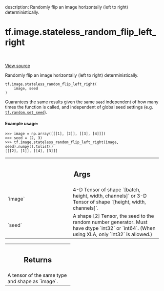 description: Randomly flip an image horizontally (left to right) deterministically.

<div itemscope itemtype="http://developers.google.com/ReferenceObject">
<meta itemprop="name" content="tf.image.stateless_random_flip_left_right" />
<meta itemprop="path" content="Stable" />
</div>

# tf.image.stateless_random_flip_left_right

<!-- Insert buttons and diff -->

<table class="tfo-notebook-buttons tfo-api nocontent" align="left">

</table>

<a target="_blank" class="external" href="/code/stable/tensorflow/python/ops/image_ops_impl.py">View source</a>



Randomly flip an image horizontally (left to right) deterministically.

<pre class="devsite-click-to-copy prettyprint lang-py tfo-signature-link">
<code>tf.image.stateless_random_flip_left_right(
    image, seed
)
</code></pre>



<!-- Placeholder for "Used in" -->

Guarantees the same results given the same `seed` independent of how many
times the function is called, and independent of global seed settings (e.g.
<a href="../../tf/random/set_seed.md"><code>tf.random.set_seed</code></a>).

#### Example usage:



```
>>> image = np.array([[[1], [2]], [[3], [4]]])
>>> seed = (2, 3)
>>> tf.image.stateless_random_flip_left_right(image, seed).numpy().tolist()
[[[2], [1]], [[4], [3]]]
```

<!-- Tabular view -->
 <table class="responsive fixed orange">
<colgroup><col width="214px"><col></colgroup>
<tr><th colspan="2"><h2 class="add-link">Args</h2></th></tr>

<tr>
<td>
`image`
</td>
<td>
4-D Tensor of shape `[batch, height, width, channels]` or 3-D Tensor
of shape `[height, width, channels]`.
</td>
</tr><tr>
<td>
`seed`
</td>
<td>
A shape [2] Tensor, the seed to the random number generator. Must have
dtype `int32` or `int64`. (When using XLA, only `int32` is allowed.)
</td>
</tr>
</table>



<!-- Tabular view -->
 <table class="responsive fixed orange">
<colgroup><col width="214px"><col></colgroup>
<tr><th colspan="2"><h2 class="add-link">Returns</h2></th></tr>
<tr class="alt">
<td colspan="2">
A tensor of the same type and shape as `image`.
</td>
</tr>

</table>

